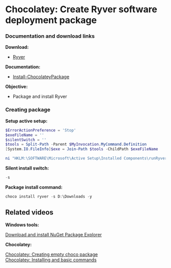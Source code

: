 ﻿# Chocolatey: Create Ryver software deployment package
### Documentation and download links

<b>Download:</b>

* [Ryver]()

<b>Documentation:</b>

* [Install-ChocolateyPackage](https://docs.chocolatey.org/en-us/create/functions/install-chocolateypackage)

<b>Objective: </b>

* Package and install Ryver

### Creating package

<b>Setup active setup:</b>

```powershell
$ErrorActionPreference = 'Stop'
$exeFileName = ''
$silentSwitch = ''
$tools = Split-Path -Parent $MyInvocation.MyCommand.Definition
[System.IO.FileInfo]$exe = Join-Path $tools -ChildPath $exeFileName

ni "HKLM:\SOFTWARE\Microsoft\Active Setup\Installed Components\runRyver" | New-ItemProperty -Name "StubPath" -Value ('REG ADD "HKCU\Software\Microsoft\Windows\CurrentVersion\RunOnce" /v runRyver /t REG_SZ /d "{0} {1}"' -f $exe, $silentSwitch)
```

<b>Silent install switch:</b>

```powershell
-s
```

<b>Package install command:</b>
```powershell
choco install ryver -s D:\Downloads -y
```

## Related videos

<b>Windows tools:</b>

[Download and install NuGet Package Explorer](https://youtu.be/94u9jDCpifM)

<b>Chocolatey:</b>

[Chocolatey: Creating empty choco package](https://youtu.be/grueS3wnRNw) <br />
[Chocolatey: Installing and basic commands](https://youtu.be/vEH7t5eqJq4)
